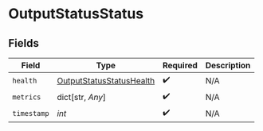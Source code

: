 # OutputStatusStatus


## Fields

| Field                                                                       | Type                                                                        | Required                                                                    | Description                                                                 |
| --------------------------------------------------------------------------- | --------------------------------------------------------------------------- | --------------------------------------------------------------------------- | --------------------------------------------------------------------------- |
| `health`                                                                    | [OutputStatusStatusHealth](../../models/shared/outputstatusstatushealth.md) | :heavy_check_mark:                                                          | N/A                                                                         |
| `metrics`                                                                   | dict[str, *Any*]                                                            | :heavy_check_mark:                                                          | N/A                                                                         |
| `timestamp`                                                                 | *int*                                                                       | :heavy_check_mark:                                                          | N/A                                                                         |